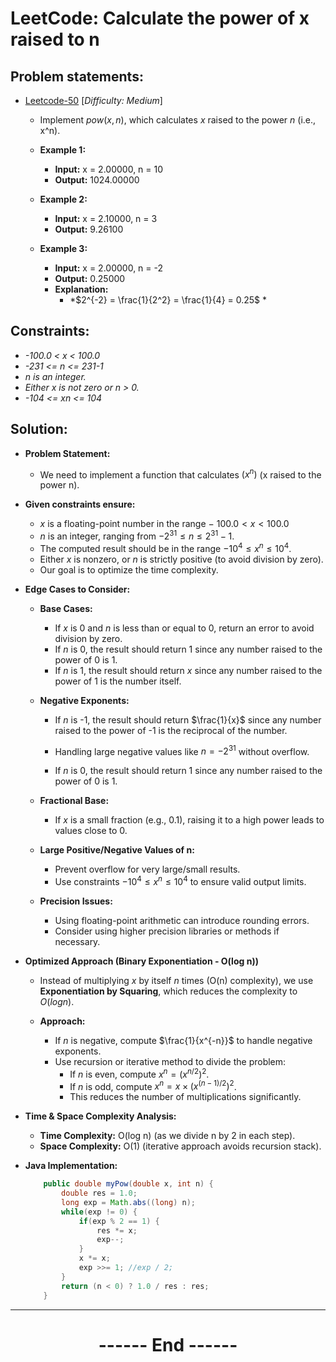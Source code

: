 # LeetCode: Calculate the power of x raised to n
## Problem statements:

- [Leetcode-50](https://leetcode.com/problems/powx-n/ ) [*Difficulty: Medium*]
  - Implement $pow(x, n)$, which calculates $x$ raised to the power $n$ (i.e., x^n).

  - **Example 1:**
    - **Input:** x = 2.00000, n = 10  
    - **Output:** 1024.00000  

  - **Example 2:**
    - **Input:** x = 2.10000, n = 3  
    - **Output:** 9.26100  

  - **Example 3:**
    - **Input:** x = 2.00000, n = -2  
    - **Output:** 0.25000  
    - **Explanation:** 
      - *$2^{-2} = \frac{1}{2^2} = \frac{1}{4} = 0.25$  *
 
## Constraints:
  - *-100.0 < x < 100.0*
  - *-231 <= n <= 231-1*
  - *n is an integer.*
  - *Either x is not zero or n > 0.*
  - *-104 <= xn <= 104*

## Solution:
  - **Problem Statement:**
    - We need to implement a function that calculates $(x^n)$ (x raised to the power n). 
  - **Given constraints ensure:**
    - $x$ is a floating-point number in the range − $100.0 < x < 100.0$
    - $n$ is an integer, ranging from $−2^{31} ≤ n ≤ 2^{31}−1$.
    - The computed result should be in the range $−10^4 ≤ x^n ≤ 10^4$.
    - Either $x$ is nonzero, or $n$ is strictly positive (to avoid division by zero).
    - Our goal is to optimize the time complexity.


  - **Edge Cases to Consider:**
    - **Base Cases:**
      - If $x$ is 0 and $n$ is less than or equal to 0, return an error to avoid division by zero.
      - If $n$ is 0, the result should return $1$ since any number raised to the power of 0 is 1.
      - If $n$ is 1, the result should return $x$ since any number raised to the power of 1 is the number itself.
    
    - **Negative Exponents:**
      - If $n$ is -1, the result should return $\frac{1}{x}$ since any number raised to the power of -1 is the reciprocal of the number.
      - Handling large negative values like $n = -2^{31}$ without overflow.

      - If $n$ is 0, the result should return 1 since any number raised to the power of 0 is 1.

    - **Fractional Base:**
      - If $x$ is a small fraction (e.g., 0.1), raising it to a high power leads to values close to 0.

    - **Large Positive/Negative Values of n:**
      - Prevent overflow for very large/small results.
      - Use constraints $−10^4 ≤ x^n ≤ 10^4$ to ensure valid output limits.

    - **Precision Issues:**
      - Using floating-point arithmetic can introduce rounding errors.
      - Consider using higher precision libraries or methods if necessary.

  - **Optimized Approach (Binary Exponentiation - O(log n))**
    - Instead of multiplying $x$ by itself $n$ times (O(n) complexity), we use **Exponentiation by Squaring**, which reduces the complexity to $O(log n)$.

    - **Approach:**
      - If $n$ is negative, compute $\frac{1}{x^{-n}}$ to handle negative exponents. 
      - Use recursion or iterative method to divide the problem:
        - If $n$ is even, compute $x^n = (x^{n/2})^2$.
        - If $n$ is odd, compute $x^n = x \times (x^{(n-1)/2})^2$. 
        - This reduces the number of multiplications significantly.

  - **Time & Space Complexity Analysis:**
    - **Time Complexity:** O(log n) (as we divide n by 2 in each step).
    - **Space Complexity:** O(1) (iterative approach avoids recursion stack).

  - **Java Implementation:**
    ```java
        public double myPow(double x, int n) {
            double res = 1.0;
            long exp = Math.abs((long) n);
            while(exp != 0) {
                if(exp % 2 == 1) {
                    res *= x;
                    exp--;
                }
                x *= x;
                exp >>= 1; //exp / 2;
            }
            return (n < 0) ? 1.0 / res : res;
        }
    ```


---
<center>
<h1> ------ End ------ </h1>
</center>

<!-- HTML styling -->
<style>
table, th, td {
  border: 1px solid black;
  border-collapse: collapse;
}
heading {
  color: blue;
  font-size: 20px;
  }
</style>